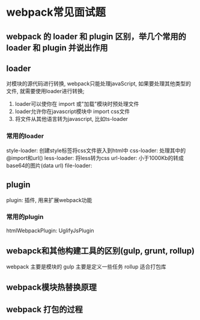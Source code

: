 # webpack常见面试题
## webpack 的 loader 和 plugin 区别，举几个常用的 loader 和 plugin 并说出作用

## loader
对模块的源代码进行转换, webpack只能处理javaScript, 如果要处理其他类型的文件, 就需要使用loader进行转换;
1. loader可以使你在 import 或"加载"模块时预处理文件
2. loader允许你在javascript模块中 import css文件
3. 将文件从其他语言转为javascript, 比如ts-loader

### 常用的loader

style-loader: 创建style标签将css文件嵌入到html中
css-loader: 处理其中的@import和url()
less-loader: 将less转为css
url-loader: 小于1000Kb的转成base64的图片(data url)
file-loader: 

## plugin
plugin: 插件, 用来扩展webpack功能


### 常用的plugin
htmlWebpackPlugin:
UglifyJsPlugin


## webapck和其他构建工具的区别(gulp, grunt, rollup)
webpack 主要是模块的
gulp 主要是定义一些任务
rollup 适合打包库

## webpack模块热替换原理


##  webpack 打包的过程





